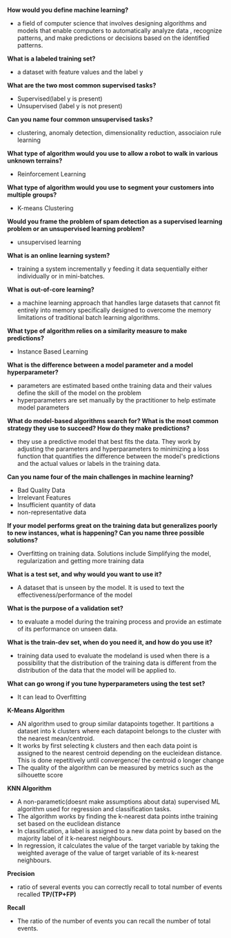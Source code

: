 
**How would you define machine learning?**
- a field of computer science that involves designing algorithms and models that enable computers to automatically analyze data
  , recognize patterns, and make predictions or decisions based on the identified patterns. <br>

**What is a labeled training set?**
- a dataset with feature values and the label y
  
**What are the two most common supervised tasks?**
- Supervised(label y is present) 
- Unsupervised (label y is not present)
  
**Can you name four common unsupervised tasks?**
- clustering, anomaly detection, dimensionality reduction, associaion rule learning
  
**What type of algorithm would you use to allow a robot to walk in
  various unknown terrains?**
- Reinforcement Learning
  
**What type of algorithm would you use to segment your customers into
multiple groups?**
- K-means Clustering
  
**Would you frame the problem of spam detection as a supervised
learning problem or an unsupervised learning problem?**
- unsupervised learning

**What is an online learning system?**
- training a system incrementally y feeding it data sequentially either individually or in mini-batches.  
  
**What is out-of-core learning?**
- a machine learning approach that handles large datasets that cannot fit entirely into memory specifically designed to overcome the memory limitations of traditional batch learning algorithms.
  
**What type of algorithm relies on a similarity measure to make
  predictions?**
- Instance Based Learning 
  
**What is the difference between a model parameter and a model
hyperparameter?**
- parameters are estimated based onthe training data and their values define the skill of the model on the problem
- hyperparameters are set manually by the practitioner to help estimate model parameters 
  
**What do model-based algorithms search for? What is the most
  common strategy they use to succeed? How do they make predictions?**
- they use a predictive model that best fits the data. They work by adjusting the parameters and hyperparameters to minimizing a loss function that quantifies the difference between the model's predictions and the actual values or labels in the training data. 
  
**Can you name four of the main challenges in machine learning?**
- Bad Quality Data
- Irrelevant Features
- Insufficient quantity of data
- non-representative data
 
**If your model performs great on the training data but generalizes
poorly to new instances, what is happening? Can you name three
possible solutions?**
- Overfitting on training data. Solutions include Simplifying the model, regularization and getting more training data
  
**What is a test set, and why would you want to use it?**
- A dataset that is unseen by the model. It is used to text the effectiveness/performance of the model

**What is the purpose of a validation set?**
- to evaluate a model during the training process and provide an estimate of its performance on unseen data. 
  
**What is the train-dev set, when do you need it, and how do you use it?**
- training data used to evaluate the modeland is used when there is a possibility that the distribution of the training data is different from the distribution of the data that the model will be applied to. 
  
**What can go wrong if you tune hyperparameters using the test set?**
- It can lead to Overfitting

**K-Means Algorithm**
- AN algorithm used to group similar datapoints together. It partitions a dataset into k clusters where each datapoint belongs to the 
  cluster with the nearest mean/centroid.
- It works by first selecting k clusters and then each data point is assigned to the nearest centroid depending on the eucleidean distance. This is done repetitively until convergence/ the centroid o longer change
- The quality of the algorithm can be measured by metrics such as the silhouette score

**KNN Algorithm**
- A non-parametic(doesnt make assumptions about data) supervised ML algorithm used for regression and classification tasks.
- The algorithm works by finding the k-nearest data points inthe training set based on the euclidean distance 
- In classification, a label is assigned to a new data point by based on the majority label of it k-nearest neighbours.
- In regression, it calculates the value of the target variable by taking the weighted average of the value of target variable of its k-nearest neighbours.

**Precision**
- ratio of several events you can correctly recall to total number of events recalled **TP/(TP+FP)**

**Recall**
- The ratio of the number of events you can recall the number of total events.















